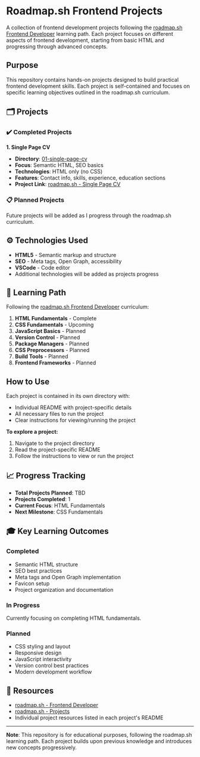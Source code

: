 # Roadmap.sh Frontend Projects

A collection of frontend development projects following the [roadmap.sh Frontend Developer](https://roadmap.sh/frontend) learning path. Each project focuses on different aspects of frontend development, starting from basic HTML and progressing through advanced concepts.

## Purpose

This repository contains hands-on projects designed to build practical frontend development skills. Each project is self-contained and focuses on specific learning objectives outlined in the roadmap.sh curriculum.

## 🗂️ Projects

### ✔️ Completed Projects

**1. Single Page CV**
- **Directory**: [01-single-page-cv](./01-single-page-cv/)
- **Focus**: Semantic HTML, SEO basics
- **Technologies**: HTML only (no CSS)
- **Features**: Contact info, skills, experience, education sections
- **Project Link**: [roadmap.sh - Single Page CV](https://roadmap.sh/projects/single-page-cv)

### 📋 Planned Projects

Future projects will be added as I progress through the roadmap.sh curriculum.

## ⚙️ Technologies Used

- **HTML5** - Semantic markup and structure
- **SEO** - Meta tags, Open Graph, accessibility
- **VSCode** - Code editor
- Additional technologies will be added as projects progress

## 📖 Learning Path

Following the [roadmap.sh Frontend Developer](https://roadmap.sh/frontend) curriculum:

1. **HTML Fundamentals** - Complete
2. **CSS Fundamentals** - Upcoming
3. **JavaScript Basics** - Planned
4. **Version Control** - Planned
5. **Package Managers** - Planned
6. **CSS Preprocessors** - Planned
7. **Build Tools** - Planned
8. **Frontend Frameworks** - Planned

## How to Use

Each project is contained in its own directory with:
- Individual README with project-specific details
- All necessary files to run the project
- Clear instructions for viewing/running the project

**To explore a project:**
1. Navigate to the project directory
2. Read the project-specific README
3. Follow the instructions to view or run the project

## 📈 Progress Tracking

- **Total Projects Planned**: TBD
- **Projects Completed**: 1
- **Current Focus**: HTML Fundamentals
- **Next Milestone**: CSS Fundamentals

## 🎓 Key Learning Outcomes

### Completed
- Semantic HTML structure
- SEO best practices
- Meta tags and Open Graph implementation
- Favicon setup
- Project organization and documentation

### In Progress
Currently focusing on completing HTML fundamentals.

### Planned
- CSS styling and layout
- Responsive design
- JavaScript interactivity
- Version control best practices
- Modern development workflow

## 🔗 Resources

- [roadmap.sh - Frontend Developer](https://roadmap.sh/frontend)
- [roadmap.sh - Projects](https://roadmap.sh/projects)
- Individual project resources listed in each project's README

---

**Note**: This repository is for educational purposes, following the roadmap.sh learning path. Each project builds upon previous knowledge and introduces new concepts progressively.
